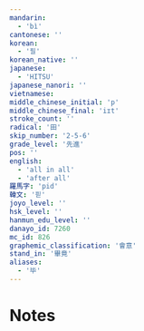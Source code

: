 ```yaml
---
mandarin:
  - 'bì'
cantonese: ''
korean:
  - '필'
korean_native: ''
japanese:
  - 'HITSU'
japanese_nanori: ''
vietnamese:
middle_chinese_initial: 'p'
middle_chinese_final: 'iɪt'
stroke_count: ''
radical: '田'
skip_number: '2-5-6'
grade_level: '先進'
pos: ''
english:
  - 'all in all'
  - 'after all'
羅馬字: 'pid'
韓文: '핃'
joyo_level: ''
hsk_level: ''
hanmun_edu_level: ''
danayo_id: 7260
mc_id: 826
graphemic_classification: '會意'
stand_in: '畢竟'
aliases:
  - '毕'
---
```


# Notes
